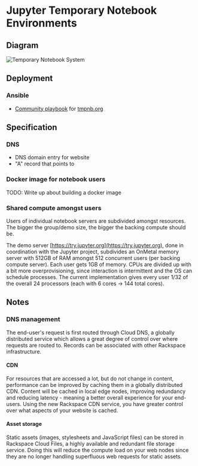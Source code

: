 # Jupyter Temporary Notebook Environments

## Diagram

![Temporary Notebook System](https://cloud.githubusercontent.com/assets/836375/5911140/c53e3978-a587-11e4-86a5-695469ef23a5.png)

## Deployment

### Ansible

* [Community playbook](https://github.com/jupyter/tmpnb-deploy) for [tmpnb.org](https://tmpnb.org)

## Specification

### DNS
- DNS domain entry for website
- "A" record that points to 

### Docker image for notebook users

TODO: Write up about building a docker image

### Shared compute amongst users

Users of individual notebook servers are subdivided amongst resources. The bigger the group/demo size, the bigger the backing compute should be.

The demo server [https://try.jupyter.org](https://try.jupyter.org), done in coordination with the Jupyter project, subdivides an OnMetal memory server with 512GB of RAM amongst 512 concurrent users (per backing compute server). Each user gets 1GB of memory. CPUs are divided up with a bit more overprovisioning, since interaction is intermittent and the OS can schedule processes. The current implementation gives every user 1/32 of the overall 24 processors (each with 6 cores -> 144 total cores). 

## Notes

### DNS management

The end-user's request is first routed through Cloud DNS, a globally distributed service which allows a great degree of control over where requests are routed to.  Records can be associated with other Rackspace infrastructure.

#### CDN

For resources that are accessed a lot, but do not change in content, performance can be improved by caching them in a globally distributed CDN. Content will be cached in local edge nodes, improving redundancy and reducing latency - meaning a better overall experience for your end-users. Using the new Rackspace CDN service, you have greater control over what aspects of your website is cached.

#### Asset storage

Static assets (images, stylesheets and JavaScript files) can be stored in Rackspace Cloud Files, a highly available and redundant file storage service. Doing this will reduce the compute load on your web nodes since they are no longer handling superfluous web requests for static assets.
